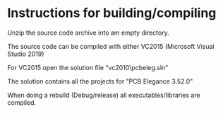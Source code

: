 # Instructions for building/compiling
Unzip the source code archive into am empty directory.

The source code can be compiled with either VC2015 (Microsoft Visual Studio 2019)

For VC2015 open the solution file "vc2010\pcbeleg.sln"

The solution contains all the projects for "PCB Elegance 3.52.0"

When doing a rebuild (Debug/release) all executables/libraries are compiled.
